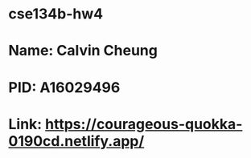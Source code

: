 # cse134b-hw4

# Name: Calvin Cheung
# PID: A16029496
# Link: https://courageous-quokka-0190cd.netlify.app/